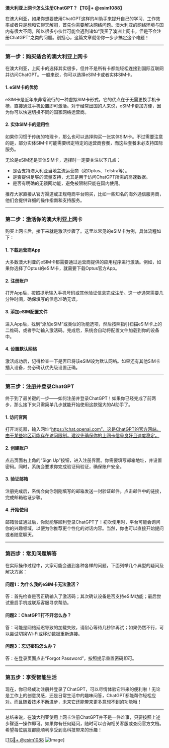 **澳大利亚上网卡怎么注册ChatGPT？【TG💪+ @esim1088】**

在澳大利亚，如果你想要使用ChatGPT这样的AI助手来提升自己的学习、工作效率或者只是想和它聊天解闷，首先你需要解决网络问题。澳大利亚的网络环境与国内有很大不同，所以很多小伙伴可能会遇到诸如“我买了澳洲上网卡，但是不会注册ChatGPT”之类的问题。别担心，这篇文章就带你一步步搞定这个难题！

---

### **第一步：购买适合的澳大利亚上网卡**
在澳大利亚，上网卡的选择其实很多，但并不是所有卡都能轻松连接到国际互联网并访问ChatGPT。一般来说，你可以选择eSIM卡或者实体SIM卡。

#### **1. eSIM卡的优势**
eSIM卡是近年来非常流行的一种虚拟SIM卡形式，它的优点在于无需更换手机卡槽，直接通过手机设置即可激活。对于经常出国的人来说，eSIM卡更加方便，因为你可以快速切换不同的国家网络运营商。

#### **2. 实体SIM卡的适用性**
如果你习惯于传统的物理卡，那么也可以选择购买一张实体SIM卡。不过需要注意的是，部分实体SIM卡可能需要绑定特定的运营商套餐，而这些套餐未必支持国际服务。

无论是eSIM还是实体SIM卡，选择时一定要关注以下几点：
- 是否支持澳大利亚当地主流运营商（如Optus、Telstra等）。
- 是否提供足够的流量支持，尤其是用于访问ChatGPT所需的高速数据。
- 是否有明确的无锁网功能，避免被限制只能在国内使用。

推荐大家直接从官方渠道或正规电商平台购买，比如一些知名的海外通信服务商，他们会提供详细的操作指南和支持服务。

---

### **第二步：激活你的澳大利亚上网卡**
购买上网卡后，接下来就是激活步骤了。这里以常见的eSIM卡为例，具体流程如下：

#### **1. 下载运营商App**
大多数澳大利亚的eSIM卡都需要通过运营商提供的应用程序进行激活。例如，如果你选择了Optus的eSIM卡，就需要下载Optus官方App。

#### **2. 注册账户**
打开App后，按照提示输入手机号码或其他验证信息完成注册。这一步通常需要几分钟时间，确保填写的信息准确无误。

#### **3. 添加eSIM配置文件**
进入App后，找到“添加eSIM”或类似的功能选项，然后按照指引扫描eSIM卡上的二维码，或者手动输入激活码。完成后，系统会自动将配置文件加载到你的设备中。

#### **4. 设置默认网络**
激活成功后，记得检查一下是否已将该eSIM设为默认网络。如果还有其他SIM卡插入设备，务必确认优先级设置正确。

---

### **第三步：注册并登录ChatGPT**
终于到了最关键的一步——如何注册并登录ChatGPT！如果你已经完成了前两步，那么接下来只需简单几步就能开始使用这款强大的AI助手了。

#### **1. 访问官网**
打开浏览器，输入网址“https://chat.openai.com”，这是ChatGPT的官方网站。由于某些地区可能存在访问限制，建议先确保你的上网卡信号良好且速度稳定。

#### **2. 创建账户**
点击页面右上角的“Sign Up”按钮，进入注册界面。你需要填写邮箱地址，并设置密码。同时，系统会要求你完成验证码验证，确保账户安全。

#### **3. 验证邮箱**
注册完成后，系统会向你刚刚填写的邮箱发送一封验证邮件。点击邮件中的链接，完成邮箱验证步骤。

#### **4. 开始使用**
邮箱验证通过后，你就能够顺利登录ChatGPT了！初次使用时，平台可能会询问你的兴趣领域，以便为你推荐更个性化的对话内容。当然，你也可以直接开始提问或者随意聊天。

---

### **第四步：常见问题解答**
在实际操作过程中，大家可能会遇到各种各样的问题，下面列举几个典型的疑问及解决方案：

#### **问题1：为什么我的eSIM卡无法激活？**
答：首先检查是否正确输入了激活码；其次确认设备是否支持eSIM功能；最后尝试重启手机或联系客服寻求帮助。

#### **问题2：ChatGPT打不开怎么办？**
答：可能是网络延迟导致的加载失败，请耐心等待几秒钟再试；如果仍然不行，可以尝试切换Wi-Fi或移动数据重新连接。

#### **问题3：忘记密码怎么办？**
答：在登录页面点击“Forgot Password”，按照提示重置密码即可。

---

### **第五步：享受智能生活**
现在，你已经成功注册并登录了ChatGPT，可以尽情体验它带来的便利啦！无论是工作上的创意灵感，还是日常生活中的趣味问答，ChatGPT都能帮你轻松应对。而且随着技术不断进步，未来它还能带来更多意想不到的功能哦！

---

总结来说，在澳大利亚使用上网卡注册ChatGPT并不是一件难事，只要按照上述步骤逐一操作即可。如果你有任何疑问，随时可以咨询相关客服或查阅官方文档。希望每位朋友都能顺利享受到高科技带来的乐趣！

[[TG💪+ @esim1088](https://t.me/s/esim1088) ![Image](https://i.postimg.cc/4NQfJmqS/Snipaste-2025-05-13-00-14-12.png)]